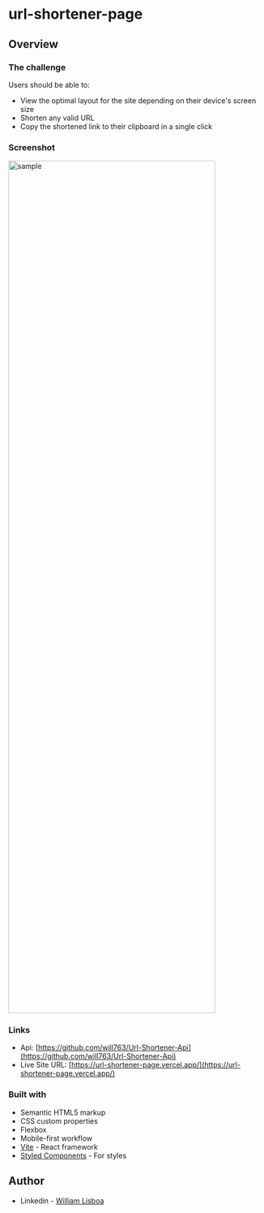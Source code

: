 # url-shortener-page

## Overview

### The challenge

Users should be able to:

- View the optimal layout for the site depending on their device's screen size
- Shorten any valid URL
- Copy the shortened link to their clipboard in a single click

### Screenshot

  <img style="width:90%;height:42vh" src="https://user-images.githubusercontent.com/66382974/156737997-ab8daabc-b204-42e1-b2b8-51c3596c25cd.png" alt="sample" />

### Links

- Api: [https://github.com/will763/Url-Shortener-Api](https://github.com/will763/Url-Shortener-Api)
- Live Site URL: [https://url-shortener-page.vercel.app/](https://url-shortener-page.vercel.app/)

### Built with

- Semantic HTML5 markup
- CSS custom properties
- Flexbox
- Mobile-first workflow
- [Vite](https://vitejs.dev/) - React framework
- [Styled Components](https://styled-components.com/) - For styles

## Author

- Linkedin - [William Lisboa](https://www.linkedin.com/in/william-lisboa-50340618a/)

